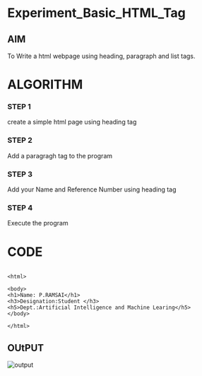 # Experiment_Basic_HTML_Tag

## AIM
To Write a html webpage using heading, paragraph and list tags.

# ALGORITHM
### STEP 1
create a simple html page using heading tag
### STEP 2
Add a paragragh tag to the program
### STEP 3
Add your Name and Reference Number using heading tag
### STEP 4
Execute the program

# CODE
~~~<!DOCTYPE html>

<html>

<body>
<h1>Name: P.RAMSAI</h1>
<h3>Designation:Student </h3>
<h5>Dept.:Artificial Intelligence and Machine Learing</h5>
</body>

</html>
~~~
## OUtPUT
![output](./screenshot (24))